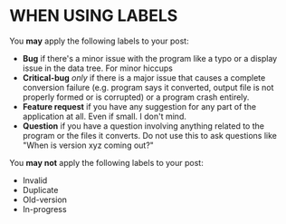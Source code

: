 # WHEN USING LABELS

You **may** apply the following labels to your post:

- **Bug** if there's a minor issue with the program like a typo or a display issue in the data tree. For minor hiccups
- **Critical-bug** *only* if there is a major issue that causes a complete conversion failure (e.g. program says it converted, output file is not properly formed or is corrupted) or a program crash entirely.
- **Feature request** if you have any suggestion for any part of the application at all. Even if small. I don't mind.
- **Question** if you have a question involving anything related to the program or the files it converts. Do not use this to ask questions like "When is version xyz coming out?"

You **may not** apply the following labels to your post:

- Invalid
- Duplicate
- Old-version
- In-progress
